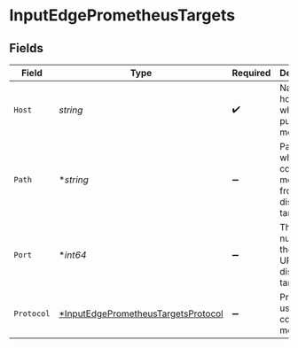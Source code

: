 # InputEdgePrometheusTargets


## Fields

| Field                                                                                            | Type                                                                                             | Required                                                                                         | Description                                                                                      |
| ------------------------------------------------------------------------------------------------ | ------------------------------------------------------------------------------------------------ | ------------------------------------------------------------------------------------------------ | ------------------------------------------------------------------------------------------------ |
| `Host`                                                                                           | *string*                                                                                         | :heavy_check_mark:                                                                               | Name of host from which to pull metrics.                                                         |
| `Path`                                                                                           | **string*                                                                                        | :heavy_minus_sign:                                                                               | Path to use when collecting metrics from discovered targets                                      |
| `Port`                                                                                           | **int64*                                                                                         | :heavy_minus_sign:                                                                               | The port number in the metrics URL for discovered targets.                                       |
| `Protocol`                                                                                       | [*InputEdgePrometheusTargetsProtocol](../../models/shared/inputedgeprometheustargetsprotocol.md) | :heavy_minus_sign:                                                                               | Protocol to use when collecting metrics                                                          |